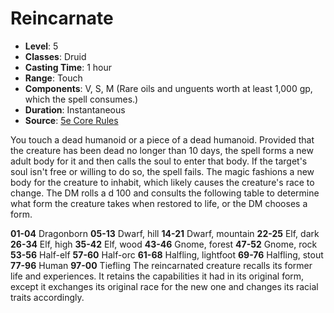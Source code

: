 # Reincarnate

- **Level**: 5
- **Classes**: Druid
- **Casting Time**: 1 hour
- **Range**: Touch
- **Components**: V, S, M (Rare oils and unguents worth at least 1,000 gp, which the spell consumes.)
- **Duration**: Instantaneous
- **Source**: [5e Core Rules](http://dnd.wizards.com/articles/features/systems-reference-document-srd)

You touch a dead humanoid or a piece of a dead humanoid. Provided that the creature has been dead no longer than 10 days, the spell forms a new adult body for it and then calls the soul to enter that body. If the target's soul isn't free or willing to do so, the spell fails. The magic fashions a new body for the creature to inhabit, which likely causes the creature's race to change. The DM rolls a d 100 and consults the following table to determine what form the creature takes when restored to life, or the DM chooses a form.

**01-04** Dragonborn **05-13** Dwarf, hill **14-21** Dwarf, mountain **22-25** Elf, dark **26-34** Elf, high **35-42** Elf, wood **43-46** Gnome, forest **47-52** Gnome, rock **53-56** Half-elf **57-60** Half-orc **61-68** Halfling, lightfoot **69-76** Halfling, stout **77-96** Human **97-00** Tiefling 
The reincarnated creature recalls its former life and experiences. It retains the capabilities it had in its original form, except it exchanges its original race for the new one and changes its racial traits accordingly.

